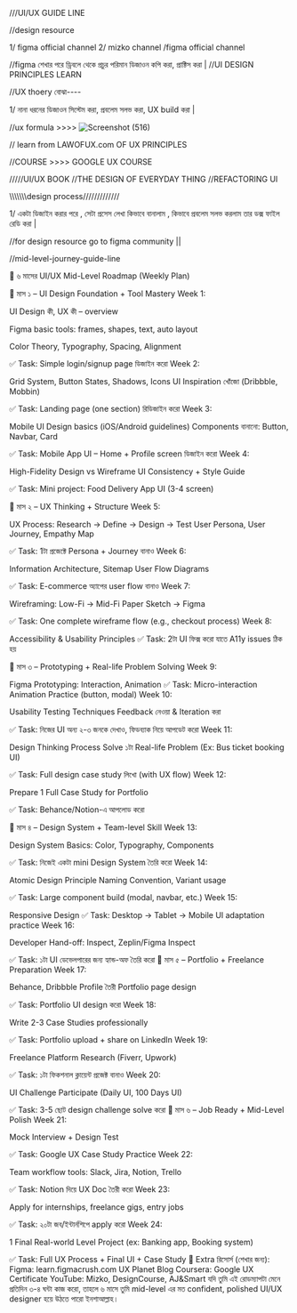 ///UI/UX GUIDE LINE

//design resource

1/ figma official channel
2/ mizko channel 
/figma official channel

//figma শেখার পরে ড্রিবলে থেকে প্রচুর পরিমান ডিজাওন কপি করা, প্রাক্টিস করা | 
//UI DESIGN PRINCIPLES LEARN

//UX thoery বোঝা----

1/ নানা ধরনের ডিজাওন সিস্টেম করা, প্রবলেম সলভ করা, UX build করা | 

//ux formula >>>> 
![Screenshot (516)](https://github.com/user-attachments/assets/21ea98a2-d73d-4a3a-8a08-c07769fff1a4)


// learn from LAWOFUX.com OF UX PRINCIPLES

//COURSE >>>> GOOGLE UX COURSE

/////UI/UX BOOK
//THE DESIGN OF EVERYDAY THING
//REFACTORING UI 

\\\\\\\\\\\\\\design process/////////////

1/ একটা ডিজাইন করার পরে , সেটা প্রসেস লেখা কিভাবে বানালাম , কিভাবে প্রবলেম সলভ করলাম তার ডক্স ফাইল রেডি করা | 

//for design resource go to figma community ||


//mid-level-journey-guide-line

🧭 ৬ মাসের UI/UX Mid-Level Roadmap (Weekly Plan)

📅 মাস ১ – UI Design Foundation + Tool Mastery
Week 1:


UI Design কী, UX কী – overview

Figma basic tools: frames, shapes, text, auto layout

Color Theory, Typography, Spacing, Alignment

✅ Task: Simple login/signup page ডিজাইন করো
Week 2:

Grid System, Button States, Shadows, Icons
UI Inspiration খোঁজো (Dribbble, Mobbin)

✅ Task: Landing page (one section) রিডিজাইন করো
Week 3:

Mobile UI Design basics (iOS/Android guidelines)
Components বানানো: Button, Navbar, Card

✅ Task: Mobile App UI – Home + Profile screen ডিজাইন করো
Week 4:

High-Fidelity Design vs Wireframe
UI Consistency + Style Guide

✅ Task: Mini project: Food Delivery App UI (3-4 screen)

📅 মাস ২ – UX Thinking + Structure
Week 5:

UX Process: Research → Define → Design → Test
User Persona, User Journey, Empathy Map

✅ Task: 1টা প্রজেক্টে Persona + Journey বানাও
Week 6:

Information Architecture, Sitemap
User Flow Diagrams

✅ Task: E-commerce অ্যাপের user flow বানাও
Week 7:


Wireframing: Low-Fi → Mid-Fi
Paper Sketch → Figma

✅ Task: One complete wireframe flow (e.g., checkout process)
Week 8:


Accessibility & Usability Principles
✅ Task: 2টা UI ফিক্স করো যাতে A11y issues ঠিক হয়

📅 মাস ৩ – Prototyping + Real-life Problem Solving
Week 9:


Figma Prototyping: Interaction, Animation
✅ Task: Micro-interaction Animation Practice (button, modal)
Week 10:


Usability Testing Techniques
Feedback নেওয়া & Iteration করা

✅ Task: নিজের UI অন্য ২-৩ জনকে দেখাও, ফিডব্যাক নিয়ে আপডেট করো
Week 11:


Design Thinking Process
Solve ১টা Real-life Problem (Ex: Bus ticket booking UI)

✅ Task: Full design case study লিখো (with UX flow)
Week 12:


Prepare 1 Full Case Study for Portfolio

✅ Task: Behance/Notion-এ আপলোড করো

📅 মাস ৪ – Design System + Team-level Skill
Week 13:


Design System Basics: Color, Typography, Components

✅ Task: নিজেই একটা mini Design System তৈরি করো
Week 14:


Atomic Design Principle
Naming Convention, Variant usage

✅ Task: Large component build (modal, navbar, etc.)
Week 15:


Responsive Design
✅ Task: Desktop → Tablet → Mobile UI adaptation practice
Week 16:


Developer Hand-off: Inspect, Zeplin/Figma Inspect


✅ Task: ১টা UI ডেভেলপারের জন্য হ্যান্ড-অফ তৈরি করো
📅 মাস ৫ – Portfolio + Freelance Preparation
Week 17:

Behance, Dribbble Profile তৈরী
Portfolio page design

✅ Task: Portfolio UI design করো
Week 18:

Write 2-3 Case Studies professionally

✅ Task: Portfolio upload + share on LinkedIn
Week 19:

Freelance Platform Research (Fiverr, Upwork)

✅ Task: ১টা ফিকশনাল ক্লায়েন্ট প্রজেক্ট বানাও
Week 20:

UI Challenge Participate (Daily UI, 100 Days UI)

✅ Task: 3-5 ছোট design challenge solve করো
📅 মাস ৬ – Job Ready + Mid-Level Polish
Week 21:

Mock Interview + Design Test

✅ Task: Google UX Case Study Practice
Week 22:

Team workflow tools: Slack, Jira, Notion, Trello

✅ Task: Notion দিয়ে UX Doc তৈরী করো
Week 23:

Apply for internships, freelance gigs, entry jobs

✅ Task: ২০টা জব/ইন্টার্নশিপে apply করো
Week 24:

1 Final Real-world Level Project (ex: Banking app, Booking system)

✅ Task: Full UX Process + Final UI + Case Study
🎁 Extra রিসোর্স (শেখার জন্য):
Figma: learn.figmacrush.com
UX Planet Blog
Coursera: Google UX Certificate
YouTube: Mizko, DesignCourse, AJ&Smart
যদি তুমি এই রোডম্যাপটা মেনে প্রতিদিন ৩-৪ ঘন্টা কাজ করো, তাহলে ৬ মাসে তুমি mid-level এর মত confident, polished UI/UX designer হয়ে উঠতে পারো ইনশাআল্লাহ।
